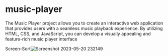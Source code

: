 # music-player
The Music Player project allows you to create an interactive web application that provides users with a seamless music playback experience. By utilizing HTML, CSS, and JavaScript, you can develop a visually appealing and feature-rich music player interface

Screen-Sort![Screenshot 2023-05-20 232149](https://github.com/chakrabortyabhisek/music-player/assets/90961980/ab04f178-a3c0-49aa-afb8-2953e8f85beb)
